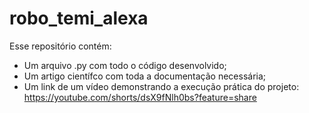 # robo_temi_alexa
Esse repositório contém:
  - Um arquivo .py com todo o código desenvolvido;
  - Um artigo científco com toda a documentação necessária;
  - Um link de um vídeo demonstrando a execução prática do projeto:
      https://youtube.com/shorts/dsX9fNlh0bs?feature=share
